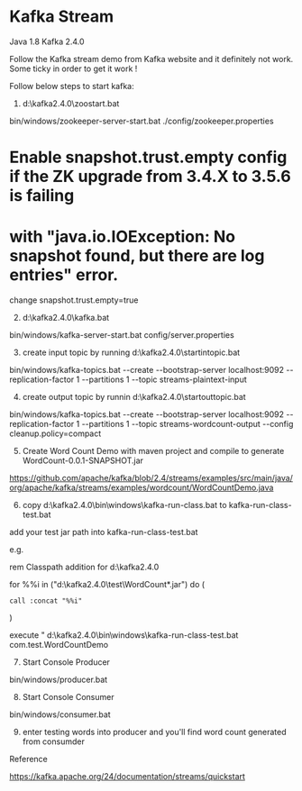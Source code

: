 Kafka Stream
============
Java 1.8
Kafka 2.4.0

Follow the Kafka stream demo from Kafka website and it definitely not work. Some ticky in order to get it work !

Follow below steps to start kafka:

1) d:\kafka2.4.0\zoostart.bat

bin/windows/zookeeper-server-start.bat ./config/zookeeper.properties

# Enable snapshot.trust.empty config if the ZK upgrade from 3.4.X to 3.5.6 is failing
# with "java.io.IOException: No snapshot found, but there are log entries" error.

change snapshot.trust.empty=true


2) d:\kafka2.4.0\kafka.bat

bin/windows/kafka-server-start.bat config/server.properties


3) create input topic by running d:\kafka2.4.0\startintopic.bat

bin/windows/kafka-topics.bat --create --bootstrap-server localhost:9092 --replication-factor 1 --partitions 1 --topic streams-plaintext-input



4) create output topic by runnin d:\kafka2.4.0\startouttopic.bat

bin/windows/kafka-topics.bat --create --bootstrap-server localhost:9092 --replication-factor 1 --partitions 1 --topic streams-wordcount-output --config cleanup.policy=compact



5) Create Word Count Demo with maven project and compile to generate WordCount-0.0.1-SNAPSHOT.jar

https://github.com/apache/kafka/blob/2.4/streams/examples/src/main/java/org/apache/kafka/streams/examples/wordcount/WordCountDemo.java



6) copy d:\kafka2.4.0\bin\windows\kafka-run-class.bat to kafka-run-class-test.bat

add your test jar path into  kafka-run-class-test.bat

e.g.

rem Classpath addition for d:\kafka2.4.0

for %%i in ("d:\kafka2.4.0\test\WordCount*.jar") do (

	call :concat "%%i"
	
)

execute "	d:\kafka2.4.0\bin\windows\kafka-run-class-test.bat com.test.WordCountDemo


7) Start Console Producer

bin/windows/producer.bat


8) Start Console Consumer

bin/windows/consumer.bat


9) enter testing words into producer and you'll find word count generated from consumder


Reference

https://kafka.apache.org/24/documentation/streams/quickstart
